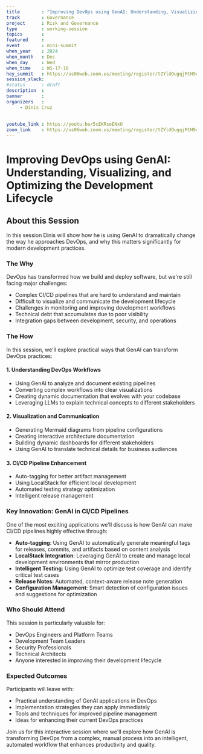 ```yaml
---
title        : "Improving DevOps using GenAI: Understanding, Visualizing, and Optimizing"
track        : Governance
project      : Risk and Governance
type         : working-session
topics       :
featured     :
event        : mini-summit
when_year    : 2024
when_month   : Dec
when_day     : Wed
when_time    : WS-17-18
hey_summit   : https://us06web.zoom.us/meeting/register/tZYldOugqjMtH9ceUvaqGvuahO0GuB3g4JXp
session_slack:
#status      : draft
description  :
banner       : 
organizers   :
     - Dinis Cruz
     
     
youtube_link : https://youtu.be/5cEKRsoENxU
zoom_link    : https://us06web.zoom.us/meeting/register/tZYldOugqjMtH9ceUvaqGvuahO0GuB3g4JXp
---
```


# Improving DevOps using GenAI: Understanding, Visualizing, and Optimizing the Development Lifecycle

## About this Session

In this session Dinis will show how he is using GenAI to dramatically change the way he approaches DevOps, and why this matters significantly for modern development practices.

### The Why

DevOps has transformed how we build and deploy software, but we're still facing major challenges:
- Complex CI/CD pipelines that are hard to understand and maintain
- Difficult to visualize and communicate the development lifecycle
- Challenges in monitoring and improving development workflows
- Technical debt that accumulates due to poor visibility
- Integration gaps between development, security, and operations

### The How 

In this session, we'll explore practical ways that GenAI can transform DevOps practices:

#### 1. Understanding DevOps Workflows
- Using GenAI to analyze and document existing pipelines
- Converting complex workflows into clear visualizations
- Creating dynamic documentation that evolves with your codebase
- Leveraging LLMs to explain technical concepts to different stakeholders

#### 2. Visualization and Communication
- Generating Mermaid diagrams from pipeline configurations
- Creating interactive architecture documentation
- Building dynamic dashboards for different stakeholders
- Using GenAI to translate technical details for business audiences

#### 3. CI/CD Pipeline Enhancement
- Auto-tagging for better artifact management
- Using LocalStack for efficient local development
- Automated testing strategy optimization
- Intelligent release management

### Key Innovation: GenAI in CI/CD Pipelines

One of the most exciting applications we'll discuss is how GenAI can make CI/CD pipelines highly effective through:

- **Auto-tagging**: Using GenAI to automatically generate meaningful tags for releases, commits, and artifacts based on content analysis
- **LocalStack Integration**: Leveraging GenAI to create and manage local development environments that mirror production
- **Intelligent Testing**: Using GenAI to optimize test coverage and identify critical test cases
- **Release Notes**: Automated, context-aware release note generation
- **Configuration Management**: Smart detection of configuration issues and suggestions for optimization


### Who Should Attend

This session is particularly valuable for:
- DevOps Engineers and Platform Teams
- Development Team Leaders
- Security Professionals
- Technical Architects
- Anyone interested in improving their development lifecycle

### Expected Outcomes

Participants will leave with:
- Practical understanding of GenAI applications in DevOps
- Implementation strategies they can apply immediately
- Tools and techniques for improved pipeline management
- Ideas for enhancing their current DevOps practices

Join us for this interactive session where we'll explore how GenAI is transforming DevOps from a complex, manual process into an intelligent, automated workflow that enhances productivity and quality.

